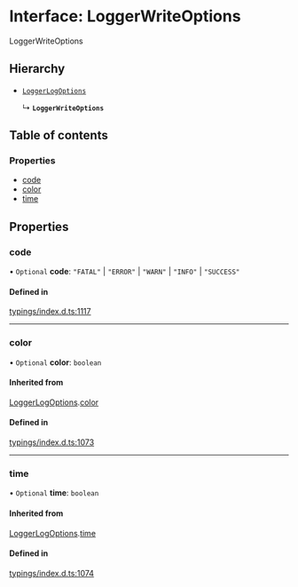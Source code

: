 # Interface: LoggerWriteOptions

LoggerWriteOptions

## Hierarchy

- [`LoggerLogOptions`](../wiki/LoggerLogOptions)

  ↳ **`LoggerWriteOptions`**

## Table of contents

### Properties

- [code](../wiki/LoggerWriteOptions#code)
- [color](../wiki/LoggerWriteOptions#color)
- [time](../wiki/LoggerWriteOptions#time)

## Properties

### code

• `Optional` **code**: ``"FATAL"`` \| ``"ERROR"`` \| ``"WARN"`` \| ``"INFO"`` \| ``"SUCCESS"``

#### Defined in

[typings/index.d.ts:1117](https://github.com/Natto-PKP/discord-sucrose/blob/a2c6566/typings/index.d.ts#L1117)

___

### color

• `Optional` **color**: `boolean`

#### Inherited from

[LoggerLogOptions](../wiki/LoggerLogOptions).[color](../wiki/LoggerLogOptions#color)

#### Defined in

[typings/index.d.ts:1073](https://github.com/Natto-PKP/discord-sucrose/blob/a2c6566/typings/index.d.ts#L1073)

___

### time

• `Optional` **time**: `boolean`

#### Inherited from

[LoggerLogOptions](../wiki/LoggerLogOptions).[time](../wiki/LoggerLogOptions#time)

#### Defined in

[typings/index.d.ts:1074](https://github.com/Natto-PKP/discord-sucrose/blob/a2c6566/typings/index.d.ts#L1074)
